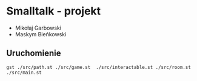 # Smalltalk - projekt
* Mikołaj Garbowski
* Maskym Bieńkowski

## Uruchomienie
```shell
gst ./src/path.st ./src/game.st  ./src/interactable.st ./src/room.st ./src/main.st
```
